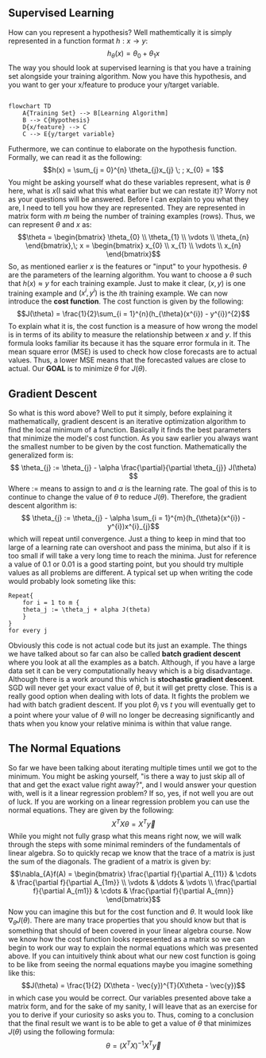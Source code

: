 ## Supervised Learning 

How can you represent a hypothesis? Well mathemtically it is simply represented in a function format $h: x \to y$: 
$$h_{\theta}(x) = \theta_{0} + \theta_{1}x$$
The way you should look at supervised learning is that you have a training set alongside your training algorithm. Now you have this hypothesis, and you want to ger your x/feature to produce your y/target variable.
```mermaid 

flowchart TD 
	A{Training Set} --> B[Learning Algorithm]
	B --> C{Hypothesis}
	D{x/feature} --> C
	C --> E{y/target variable}
```

Futhermore, we can continue to elaborate on the hypothesis function. Formally, we can read it as the following: $$h(x) = \sum_{j = 0}^{n} \theta_{j}x_{j} \; ; x_{0} = 1$$ You might be asking yourself what do these variables represent, what is $\theta$ here, what is $x$(I said what this what earlier but we can restate it)? Worry not as your questions will be answered. Before I can explain to you what they are, I need to tell you how they are represented. They are represented in matrix form with $m$ being the number of training examples (rows). Thus, we can represent $\theta$ and $x$ as: $$\theta = \begin{bmatrix} \theta_{0} \\ \theta_{1} \\ \vdots \\ \theta_{n} \end{bmatrix},\; x = \begin{bmatrix} x_{0} \\ x_{1} \\ \vdots \\ x_{n} \end{bmatrix}$$ So, as mentioned earlier $x$ is the features or "input" to your hypothesis. $\theta$ are the parameters of the learning algorithm. You want to choose a $\theta$ such that $h(x) \approx y$ for each training example. Just to make it clear, $(x, y)$ is one training example and $(x^{i}, y^{i})$ is the $i$th training example. We can now introduce the **cost function**. The cost function is given by the following: $$J(\theta) = \frac{1}{2}\sum_{i = 1}^{n}(h_{\theta}(x^{i}) - y^{i})^{2}$$ To explain what it is, the cost function is a measure of how wrong the model is in terms of its ability to measure the relationship between $x$ and $y$. If this formula looks familiar its because it has the square error formula in it. The mean square error (MSE) is used to check how close forecasts are to actual values. Thus, a lower MSE means that the forecasted values are close to actual. Our **GOAL** is to minimize $\theta$ for $J(\theta)$.

## Gradient Descent
So what is this word above? Well to put it simply, before explaining it mathematically, gradient descent is an iterative optimization algorithm to find the local minimum of a function. Basically it finds the best parameters that minimize the model's cost function. As you saw earlier you always want the smallest number to be given by the cost function. Mathematically the generalized form is: $$ \theta_{j} := \theta_{j} - \alpha \frac{\partial}{\partial \theta_{j}} J(\theta) $$ Where := means to assign to and $\alpha$ is the learning rate. The goal of this is to continue to change the value of $\theta$ to reduce $J(\theta)$. Therefore, the gradient descent algorithm is: $$  \theta_{j} := \theta_{j} - \alpha \sum_{i = 1}^{m}(h_{\theta}(x^{i}) - y^{i})x^{i}_{j}$$ which will repeat until convergence. Just a thing to keep in mind that too large of a learning rate can overshoot and pass the minima, but also if it is too small if will take a very long time to reach the minima. Just for reference a value of 0.1 or 0.01 is a good starting point, but you should try multiple values as all problems are different. A typical set up when writing the code would probably look someting like this: 
```
Repeat{
	for i = 1 to m {
	theta_j := \theta_j + alpha J(theta)
	}
}
for every j
```
Obviously this code is not actual code but its just an example. The things we have talked about so far can also be called **batch gradient descent** where you look at all the examples as a batch. Although, if you have a large data set it can be very computationally heavy which is a big disadvantage. Although there is a work around this which is **stochastic gradient descent**. SGD will never get your exact value of $\theta$, but it will get pretty close. This is a really good option when dealing with lots of data. It fights the problem we had with batch gradient descent. If you plot $\theta_{j}$ vs $t$ you will eventually get to a point where your value of $\theta$ will no longer be decreasing significantly and thats when you know your relative minima is within that value range. 

## The Normal Equations
So far we have been talking about iterating multiple times until we got to the minimum. You might be asking yourself, "is there a way to just skip all of that and get the exact value right away?", and I would answer your question with, well is it a linear regression problem? If so, yes, if not well you are out of luck. If you are working on a linear regression problem you can use the normal equations. They are given by the following: $$X^{T}X \theta = X^{T} \vec{y}$$ While you might not fully grasp what this means right now, we will walk through the steps with some minimal reminders of the fundamentals of linear algebra. So to quickly recap we know that the trace of a matrix is just the sum of the diagonals. The gradient of a matrix is given by: $$\nabla_{A}f(A) = \begin{bmatrix} \frac{\partial f}{\partial A_{11}} & \cdots & \frac{\partial f}{\partial A_{1m}} \\ \vdots & \ddots & \vdots \\ \frac{\partial f}{\partial A_{m1}} & \cdots & \frac{\partial f}{\partial A_{mn}} \end{bmatrix}$$ Now you can imagine this but for the cost function and $\theta$. It would look like $\nabla_{\theta} J(\theta)$. There are many trace properties that you should know but that is something that should of been covered in your linear algebra course. Now we know how the cost function looks represented as a matrix so we can begin to work our way to explain the normal equations which was presented above. If you can intuitively think about what our new cost function is going to be like from seeing the normal equations maybe you imagine something like this: $$J(\theta) = \frac{1}{2} (X\theta - \vec{y})^{T}(X\theta - \vec{y})$$ in which case you would be correct. Our variables presented above take a matrix form, and for the sake of my sanity, I will leave that as an exercise for you to derive if your curiosity so asks you to. Thus, coming to a conclusion that the final result we want is to be able to get a value of $\theta$ that minimizes $J(\theta)$ using the following formula: $$\theta = (X^{T}X)^{-1}X^{T}\vec{y}$$ 
